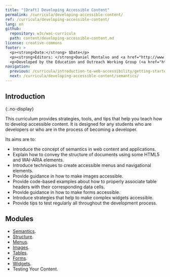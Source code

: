 ```yaml
---
title: "[Draft] Developing Accessible Content"
permalink: /curricula/developing-accessible-content/
ref: /curricula/developing-accessible-content/
lang: en
github:
  repository: w3c/wai-curricula
  path: content/developing-accessible-content.md
license: creative-commons
footer: >
  <p><strong>Date:</strong> $Date</p>
  <p><strong>Editors: </strong>Daniel Montalvo and <a href="http://www.w3.org/People/shadi/">Shadi Abou-Zahra</a>. Contributors: <a href="https://www.w3.org/WAI/EO/EOWG-members">EOWG Participants</a>. </p>
  <p>Developed by the Education and Outreach Working Group (<a href="http://www.w3.org/WAI/EO/">EOWG</a>). Developed with support from the <a href="https://www.w3.org/WAI/about/projects/wai-guide/">WAI-Guide Project</a> funded by the European Commission (EC) under the Horizon 2020 program (Grant Agreement 822245).</p>
navigation:
  previous: /curricula/introduction-to-web-accessibility/getting-started-with-accessibility/
  next: /curricula/developing-accessible-content/semantics/
---
```


## Introduction
{:.no-display}

This curriculum provides strategies, tools, and tips that help you teach how to develop accessible content. It is designed for any students who are developers or who are in the process of becoming a developer.

Its aims are to:

* Introduce the concept of semantics in web content and applications.
* Explain how to convey the structure of documents using some HTML5 and WAI-ARIA elements.
* Introduce techniques to create accessible menus and navigational elements.
* Provide guidance in how to make images accessible.
* Provide code-based examples about how to properly associate table headers with their corresponding data cells.
* Provide guidance in how to make forms accessible.
* Introduce strategies that help to make complex widgets accessible.
* Provide tips to test regularly all throughout the development process.

## Modules

* [Semantics](/curricula/developing-accessible-content/semantics/).
* [Structure](/curricula/developing-accessible-content/structure/).
* [Menus](/curricula/developing-accessible-content/menus/).
* [Images](/curricula/developing-accessible-content/images/).
* [Tables](/curricula/developing-accessible-content/tables/).
* [Forms](/curricula/developing-accessible-content/forms/).
* [Widgets](/curricula/developing-accessible-content/widgets/).
* Testing Your Content.

